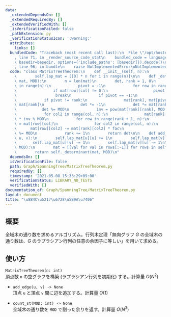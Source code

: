```yaml
---
data:
  _extendedDependsOn: []
  _extendedRequiredBy: []
  _extendedVerifiedWith: []
  _isVerificationFailed: false
  _pathExtension: py
  _verificationStatusIcon: ':warning:'
  attributes:
    links: []
  bundledCode: "Traceback (most recent call last):\n  File \"/opt/hostedtoolcache/Python/3.10.5/x64/lib/python3.10/site-packages/onlinejudge_verify/documentation/build.py\"\
    , line 71, in _render_source_code_stat\n    bundled_code = language.bundle(stat.path,\
    \ basedir=basedir, options={'include_paths': [basedir]}).decode()\n  File \"/opt/hostedtoolcache/Python/3.10.5/x64/lib/python3.10/site-packages/onlinejudge_verify/languages/python.py\"\
    , line 96, in bundle\n    raise NotImplementedError\nNotImplementedError\n"
  code: "class MatrixTreeTheorem:\n    def __init__(self, n):\n        self.n = n\n\
    \        self.lap_mat = [[0] * n for i in range(n)]\n\n    def _determinant(self,\
    \ mat, MOD):\n        n = len(mat)\n        det, rank = 1, 0\n        for col\
    \ in range(n):\n            pivot = -1\n            for row in range(col, n):\n\
    \                if mat[row][col] != 0:\n                    pivot = row\n   \
    \                 break\n            if pivot == -1:\n                return 0\n\
    \            if pivot != rank:\n                mat[rank], mat[pivot] = mat[pivot],\
    \ mat[rank]\n                det *= -1\n            det *= mat[rank][rank]\n \
    \           det %= MOD\n            inv = pow(mat[rank][rank], MOD - 2, MOD)\n\
    \            for col2 in range(col, n):\n                mat[rank][col2] = mat[rank][col2]\
    \ * inv % MOD\n            for row in range(rank + 1, n):\n                fac\
    \ = mat[row][col]\n                for col2 in range(col, n):\n              \
    \      mat[row][col2] -= mat[rank][col2] * fac\n                    mat[row][col2]\
    \ %= MOD\n            rank += 1\n        return det\n\n    def add_edge(self,\
    \ u, v):\n        self.lap_mat[u][u] += 1\n        self.lap_mat[v][v] += 1\n \
    \       self.lap_mat[u][v] -= 1\n        self.lap_mat[v][u] -= 1\n\n    def count_st(self,\
    \ MOD):\n        mat = [[val for val in rows[:-1]] for rows in self.lap_mat[:-1]]\n\
    \        return self._determinant(mat, MOD)\n"
  dependsOn: []
  isVerificationFile: false
  path: Graph/SpanningTree/MatrixTreeTheorem.py
  requiredBy: []
  timestamp: '2021-05-08 15:33:29+09:00'
  verificationStatus: LIBRARY_NO_TESTS
  verifiedWith: []
documentation_of: Graph/SpanningTree/MatrixTreeTheorem.py
layout: document
title: "\u884C\u5217\u6728\u5B9A\u7406"
---
```


## 概要
全域木の通り数を求めるアルゴリズム。行列木定理「無向グラフ $G$ の全域木の通り数は、$G$ のラプラシアン行列の任意の余因子に等しい」を用いて求める。

## 使い方
`MatrixTreeTheorem(n: int)`  
頂点数 `n` の空グラフを構築 (ラプラシアン行列を初期化) する。計算量 $O(N^2)$

- `add_edge(u, v) -> None`  
頂点 `u` と頂点 `v` 間に辺を追加する。計算量 $O(1)$

- `count_st(MOD: int) -> None`  
全域木の通り数を `MOD` で割った余りを返す。計算量 $O(N^3)$
